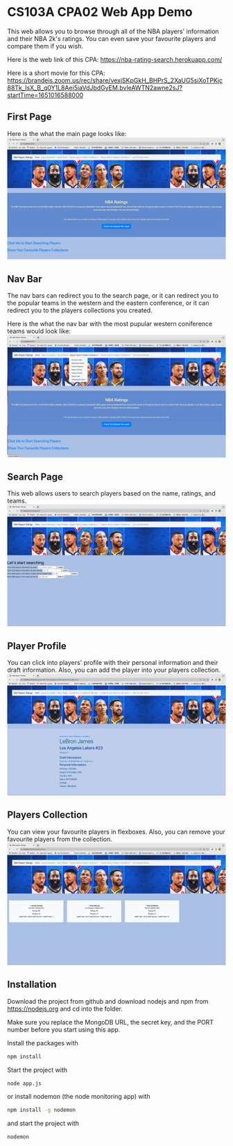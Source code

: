 # CS103A CPA02 Web App Demo

This web allows you to browse through all of the NBA players' information and their NBA 2k's ratings. You can even save your favourite players and compare them if you wish. 

Here is the web link of this CPA: https://nba-rating-search.herokuapp.com/

Here is a short movie for this CPA: https://brandeis.zoom.us/rec/share/vexjSKpGkH_BHPrS_2XaUG5siXoTPKjc88Tk_IsX_B_q0Y1L8Aei5iaVdJbdGyEM.bvleAWTN2awne2sJ?startTime=1651016588000

## First Page

Here is the what the main page looks like:
![The Main Page](/screenshots/main_page.png)

## Nav Bar

The nav bars can redirect you to the search page, or it can redirect you to the popular teams in the western and the eastern conference, or it can redirect you to the players collections you created.

Here is the what the nav bar with the most pupular western coniference teams would look like:
![The Nav Bar](/screenshots/nav_bar.png)

## Search Page

This web allows users to search players based on the name, ratings, and teams.
![The Search Page](/screenshots/search_page.png)

## Player Profile

You can click into players' profile with their personal information and their draft information. Also, you can add the player into your players collection.
![The Player Profile Page](/screenshots/player_profile.png)

## Players Collection

You can view your favourite players in flexboxes. Also, you can remove your favourite players from the collection.
![The Players Collection](/screenshots/players_collection.png)

## Installation
Download the project from github and download nodejs and npm from https://nodejs.org
and cd into the folder.

Make sure you replace the MongoDB URL, the secret key, and the PORT number before you start using this app.

Install the packages with
``` bash
npm install
```
Start the project with
``` bash
node app.js
```
or install nodemon (the node monitoring app) with
``` bash
npm install -g nodemon
```
and start the project with
``` bash
nodemon
```